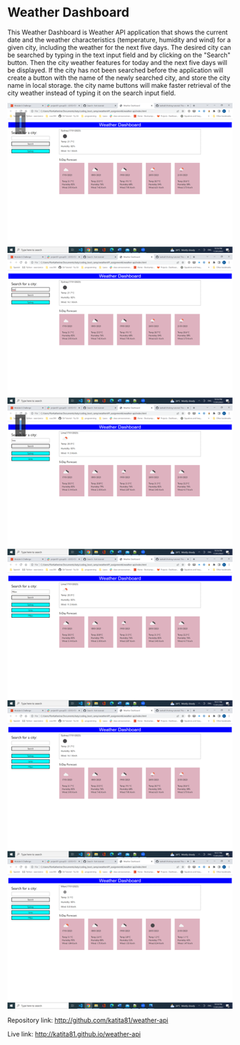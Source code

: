 # Weather Dashboard

This Weather Dashboard is Weather API application that shows the current date and the weather characteristics (temperature, humidity and wind) for a given city, including the weather for the next five days. The desired city can be searched by typing in the text input field and by clicking on the "Search" button. Then the city weather features for today and the next five days will be displayed. If the city has not been searched before the application will create a button with the name of the newly searched city, and store the city name in local storage. the city name buttons will make faster retrieval of the city weather instead of typing it on the search input field.


![Default City Weather](assets/img/sydneyWeather.png)
![Searching for a city to display its weather](assets/img/searchingAnotherCityWeather.png)
![Displaying the weather and buttons for the newly searched city](assets/img/displayingWeatherAndButtonForCity.png)
![Displaying more city buttons](assets/img/moreCityButtons.png)
![Loading the page with the city buttons created before](assets/img/cityButtonsRemainAfterRefresingPage.png)
![Clicking on city button to display it weather](assets/img/ClickingOnCityButton.png)

Repository link: <http://github.com/katita81/weather-api>

Live link: <http://katita81.github.io/weather-api>